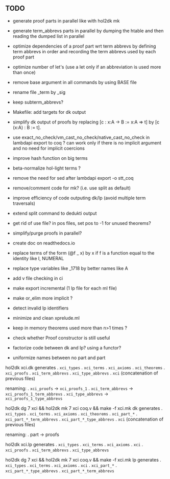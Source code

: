 TODO
----

- generate proof parts in parallel like with hol2dk mk

- generate term_abbrevs parts in parallel by dumping the htable and then reading the dumped list in parallel

- optimize dependencies of a proof part wrt term abbrevs by defining term abbrevs in order and recording the term abbrevs used by each proof part

- optimize number of let's (use a let only if an abbreviation is used more than once)

- remove base argument in all commands by using BASE file

- rename file _term by _sig

- keep subterm_abbrevs?

- Makefile: add targets for dk output

- simplify dk output of proofs by replacing [c : x:A -> B := x:A => t] by [c (x:A) : B := t].

- use exact_no_check/vm_cast_no_check/native_cast_no_check in lambdapi export to coq ? can work only if there is no implicit argument and no need for implicit coercions

- improve hash function on big terms

- beta-normalize hol-light terms ?

- remove the need for sed after lambdapi export -o stt_coq

- remove/comment code for mk? (i.e. use split as default)

- improve efficiency of code outputing dk/lp (avoid multiple term traversals)

- extend split command to dedukti output

- get rid of use file? in pos files, set pos to -1 for unused theorems?

- simplify/purge proofs in parallel?

- create doc on readthedocs.io

- replace terms of the form (@f _ x) by x if f is a function equal to
  the identity like I, NUMERAL

- replace type variables like _1718 by better names like A

- add v file checking in ci

- make export incremental (1 lp file for each ml file)

- make or_elim more implicit ?

- detect invalid lp identifiers

- minimize and clean xprelude.ml

- keep in memory theorems used more than n>1 times ?

- check whether Proof constructor is still useful

- factorize code between dk and lp? using a functor?

- uniformize names between no part and part

hol2dk xci.dk generates
    . `xci_types`
    . `xci_terms`
    . `xci_axioms`
    . `xci_theorems`
    . `xci_proofs`
    . `xci_term_abbrevs`
    . `xci_type_abbrevs`
    . `xci`
(concatenation of previous files)

renaming:
    . `xci_proofs` -> `xci_proofs_1`
    . `xci_term_abbrevs` -> `xci_proofs_1_term_abbrevs`
    . `xci_type_abbrevs` -> `xci_proofs_1_type_abbrevs`
    
hol2dk dg 7 xci && hol2dk mk 7 xci coq.v && make -f xci.mk dk generates
    . `xci_types`
    . `xci_terms`
    . `xci_axioms`
    . `xci_theorems`
    . `xci_part_*`
    . `xci_part_*_term_abbrevs`
    . `xci_part_*_type_abbrevs`
    . `xci`
(concatenation of previous files)

renaming:
    . part -> proofs
    
hol2dk xci.lp generates
    . `xci_types`
    . `xci_terms`
    . `xci_axioms`
    . `xci`
    . `xci_proofs`
    . `xci_term_abbrevs`
    . `xci_type_abbrevs`

hol2dk dg 7 xci && hol2dk mk 7 xci coq.v && make -f xci.mk lp generates
    . `xci_types`
    . `xci_terms`
    . `xci_axioms`
    . `xci`
    . `xci_part_*`
    . `xci_part_*_type_abbrevs`
    . `xci_part_*_term_abbrevs`
    
